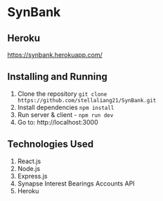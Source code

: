 # SynBank

## Heroku
https://synbank.herokuapp.com/

## Installing and Running
1. Clone the repository `git clone https://github.com/stellaliang21/SynBank.git`
2. Install dependencies `npm install`
2. Run server & client - `npm run dev`
3. Go to: http://localhost:3000

## Technologies Used 
1. React.js
2. Node.js
3. Express.js
4. Synapse Interest Bearings Accounts API
5. Heroku

